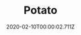 ---
templateKey: blog-post
title: Potato
type: vegetable
description: A widely cultivated tuber.
featuredpost: false
date: 2020-02-10T00:00:02.711Z
featuredimage: /img/Potato.png
sellPrice: 80
tags: 
  - Spring
  -  edible
  -  vegetable
---